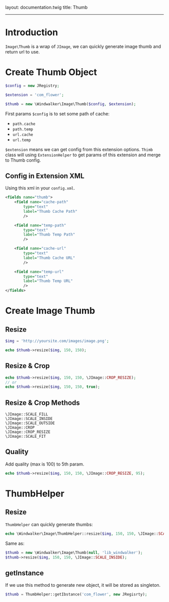 layout: documentation.twig
title: Thumb

---

# Introduction

`Image\Thumb` is a wrap of `JImage`, we can quickly generate image thumb and return url to use.

# Create Thumb Object

``` php
$config = new JRegistry;

$extension = 'com_flower';

$thumb = new \Windwalker\Image\Thumb($config, $extension);
```

First params `$config` is to set some path of cache:

- `path.cache`
- `path.temp`
- `url.cache`
- `url.temp`

`$extension` means we can get config from this extension options. `Thimb` class will using `ExtensionHelper` to get params of this extension and merge to Thumb config.

## Config in Extension XML

Using this xml in your `config.xml`.

``` xml
<fields name="thumb">
    <field name="cache-path"
        type="text"
        label="Thumb Cache Path"
        />

    <field name="temp-path"
        type="text"
        label="Thumb Temp Path"
        />

    <field name="cache-url"
        type="text"
        label="Thumb Cache URL"
        />

    <field name="temp-url"
        type="text"
        label="Thumb Temp URL"
        />
</fields>
```

# Create Image Thumb

## Resize

``` php
$img = 'http://yoursite.com/images/image.png';

echo $thumb->resize($img, 150, 150);
```

## Resize & Crop

``` php
echo $thumb->resize($img, 150, 150, \JImage::CROP_RESIZE);
// or
echo $thumb->resize($img, 150, 150, true);
```

## Resize & Crop Methods

```
\JImage::SCALE_FILL
\JImage::SCALE_INSIDE
\JImage::SCALE_OUTSIDE
\JImage::CROP
\JImage::CROP_RESIZE
\JImage::SCALE_FIT
```

## Quality

Add quality (max is 100) to 5th param.

``` php
echo $thumb->resize($img, 150, 150, \JImage::CROP_RESIZE, 95);
```

# ThumbHelper

## Resize

`ThumbHelper` can quickly generate thumbs:

``` php
echo \Windwalker\Image\ThumbHelper::resize($img, 150, 150, \JImage::SCALE_INSIDE);
```

Same as:

``` php
$thumb = new \Windwalker\Image\Thumb(null, 'lib_windwalker');
$thumb->resize($img, 150, 150, \JImage::SCALE_INSIDE);
```

## getInstance

If we use this method to generate new object, it will be stored as singleton.

``` php
$thumb = ThumbHelper::getIbstance('com_flower', new JRegisrty);
```

